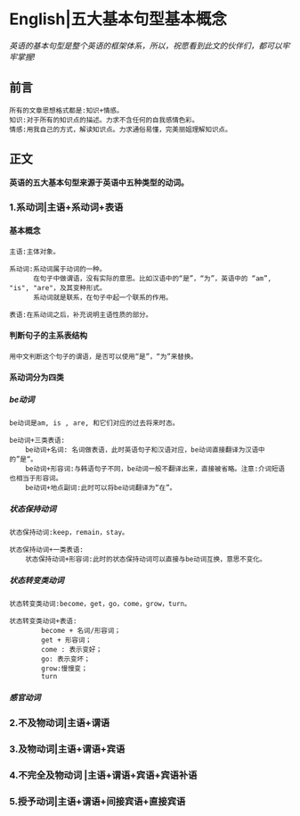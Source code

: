 # English|五大基本句型基本概念
*英语的基本句型是整个英语的框架体系，所以，祝愿看到此文的伙伴们，都可以牢牢掌握!*

## 前言
    所有的文章思想格式都是:知识+情感。
    知识:对于所有的知识点的描述。力求不含任何的自我感情色彩。
    情感:用我自己的方式，解读知识点。力求通俗易懂，完美丽姐理解知识点。

## 正文
**英语的五大基本句型来源于英语中五种类型的动词。**

### 1.系动词|主语+系动词+表语
#### 基本概念

    主语:主体对象。

    系动词:系动词属于动词的一种。
          在句子中做谓语，没有实际的意思。比如汉语中的“是”，“为”，英语中的 “am”, "is", "are"，及其变种形式。
          系动词就是联系，在句子中起一个联系的作用。
                
    表语:在系动词之后，补充说明主语性质的部分。

#### 判断句子的主系表结构
    用中文判断这个句子的谓语，是否可以使用“是”，“为”来替换。

#### 系动词分为四类

##### be动词
    be动词是am, is , are, 和它们对应的过去将来时态。

    be动词+三类表语:
        be动词+名词: 名词做表语，此时英语句子和汉语对应，be动词直接翻译为汉语中的”是“。
        be动词+形容词:与韩语句子不同，be动词一般不翻译出来，直接被省略。注意:介词短语也相当于形容词。
        be动词+地点副词:此时可以将be动词翻译为“在”。

##### 状态保持动词
    状态保持动词:keep，remain，stay。

    状态保持动词+一类表语:
        状态保持动词+形容词:此时的状态保持动词可以直接与be动词互换，意思不变化。

##### 状态转变类动词
    状态转变类动词:become，get，go，come，grow，turn。

    状态转变类动词+表语:
            become + 名词/形容词；
            get + 形容词；
            come : 表示变好；
            go: 表示变坏；
            grow:慢慢变；
            turn


##### 感官动词





### 2.不及物动词|主语+谓语


### 3.及物动词|主语+谓语+宾语

### 4.不完全及物动词 |主语+谓语+宾语+宾语补语

### 5.授予动词|主语+谓语+间接宾语+直接宾语

